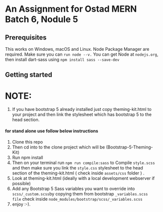 # An Assignment for Ostad MERN Batch 6, Nodule 5

## Prerequisites

This works on Windows, macOS and Linux.
Node Package Manager are required. Make sure you can `run node --v.`
You can get Node at `nodejs.org`, then install dart-sass using `npm install sass --save-dev`

## Getting started

# NOTE:

1. If you have bootstrap 5 already installed just copy theming-kit.html to your project and then link the stylesheet which has bootstrap 5 to the head section.

#### for stand alone use follow below instructions

1. Clone this repo
2. Then cd into to the clone project which will be (Bootstrap-5-Theming-Kit)
3. Run npm install
4. Then on your terminal run `npm run compile:sass` to Compile `style.scss` and then make sure you link the `style.css` stylesheet to the head section of the theming-kit.html ( check inside `assets/css` folder ) .
5. Look at theming-kit.html (ideally with a local development webserver if possible)
6. Add any Bootstrap 5 Sass variables you want to override into `scss/_custom.scss`by copying them from bootstrap `_variables.scss file` check inside `node_modules/bootstrap/scss/_variables.scss`
7. enjoy :-).
